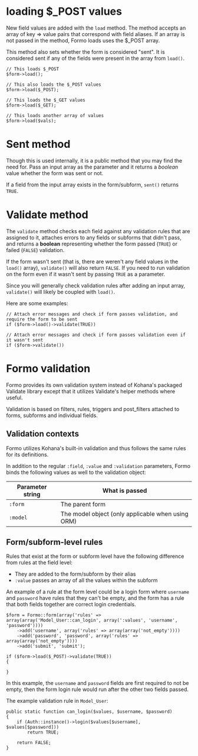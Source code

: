 # loading $_POST values

New field values are added with the `load` method. The method accepts an array of key => value pairs that correspond with field aliases. If an array is not passed in the method, Formo loads uses the $_POST array.

This method also sets whether the form is considered "sent". It is considered sent if any of the fields were present in the array from `load()`.

	// This loads $_POST
	$form->load();

	// This also loads the $_POST values
	$form->load($_POST);

	// This loads the $_GET values
	$form->load($_GET);

	// This loads another array of values
	$form->load($vals);

# Sent method

Though this is used internally, it is a public method that you may find the need for. Pass an input array as the parameter and it returns a *boolean* value whether the form was sent or not.

If a field from the input array exists in the form/subform, `sent()` returns `TRUE`.

# Validate method

The `validate` method checks each field against any validation rules that are assigned to it, attaches errors to any fields or subforms that didn't pass, and returns a **boolean** representing whether the form passed (`TRUE`) or failed (`FALSE`) validation.

If the form wasn't sent (that is, there are weren't any field values in the `load()` array), `validate()` will also return `FALSE`. If you need to run validation on the form even if it wasn't sent by passing `TRUE` as a parameter.

Since you will generally check validation rules after adding an input array, `validate()` will likely be coupled with `load()`.

Here are some examples:

	// Attach error messages and check if form passes validation, and require the form to be sent
	if ($form->load()->validate(TRUE))

	// Attach error messages and check if form passes validation even if it wasn't sent
	if ($form->validate())

# Formo validation

Formo provides its own validation system instead of Kohana's packaged Validate library except that it utilizes Validate's helper methods where useful.

Validation is based on filters, rules, triggers and post_filters attached to forms, subforms and individual fields.

## Validation contexts

Formo utilizes Kohana's built-in validation and thus follows the same rules for its definitions.

In addition to the regular `:field`, `:value` and `:validation` parameters, Formo binds the following values as well to the validation object:

Parameter string	|	What is passed
--------------------|-----------------------
`:form`				|	The parent form
`:model`			|	The model object (only applicable when using ORM)

## Form/subform-level rules

Rules that exist at the form or subform level have the following difference from rules at the field level:

- They are added to the form/subform by their alias
- `:value` passes an array of all the values within the subform

An example of a rule at the form level could be a login form where `username` and `password` have rules that they can't be empty, and the form has a rule that both fields together are correct login credentials.

	$form = Formo::form(array('rules' => array(array('Model_User::can_login', array(':values', 'username', 'password'))))
		->add('username', array('rules' => array(array('not_empty'))))
		->add('password', 'password', array('rules' => array(array('not_empty'))))
		->add('submit', 'submit');

	if ($form->load($_POST)->validate(TRUE))
	{

	}

In this example, the `username` and `password` fields are first required to not be empty, then the form login rule would run after the other two fields passed.

The example validation rule in `Model_User`:

	public static function can_login($values, $username, $password)
	{
		if (Auth::instance()->login($values[$username], $values[$password]))
			return TRUE;

		return FALSE;
	}